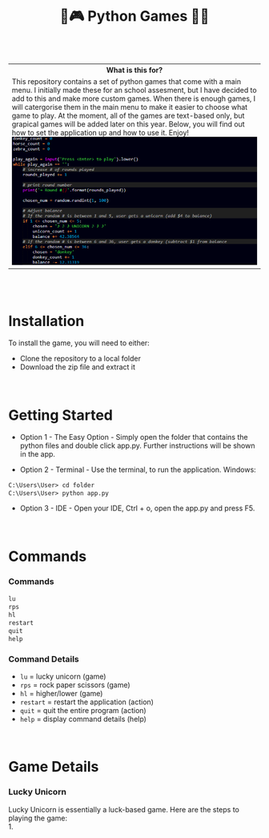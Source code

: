 <h1 align="center">🥇🎮 Python Games 🎲🔫</h1>
<br><br>
<table>
  <tbody>
    <tr>
      <th>What is this for?</th>
    </tr>
    <tr>
      <td>
        This repository contains a set of python games that come with a main menu. I initially made these for an school assesment, but I have decided to add to this and make more custom games. When there is enough games, I will catergorise them in the main menu to make it easier to choose what game to play. At the moment, all of the games are text-based only, but grapical games will be added later on this year. Below, you will find out how to set the application up and how to use it. Enjoy!
        <br>
        <img src="./images/banner.png">
       </td>
      </tr>
    </tbody>
</table>

<br>
<br>

# Installation
To install the game, you will need to either:
- Clone the repository to a local folder
- Download the zip file and extract it

<br>

# Getting Started
- Option 1 - The Easy Option - Simply open the folder that contains the python files and double click app.py. Further instructions will be shown in the app.

- Option 2 - Terminal - Use the terminal, to run the application.
Windows:
```
C:\Users\User> cd folder
C:\Users\User> python app.py
```

- Option 3 - IDE - Open your IDE, Ctrl + o, open the app.py and press F5.

<br>

# Commands
### Commands
```
lu
rps
hl
restart
quit
help
```

### Command Details 

- `lu` = lucky unicorn (game) <br>
- `rps` = rock paper scissors (game) <br>
- `hl` = higher/lower (game) <br>
- `restart` = restart the application (action) <br>
- `quit` = quit the entire program (action) <br>
- `help` = display command details (help) <br>

<br>

# Game Details
### Lucky Unicorn
Lucky Unicorn is essentially a luck-based game. Here are the steps to playing the game: <br>
1. 
